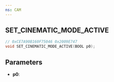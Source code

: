 ```yaml
---
ns: CAM
---
```

## SET_CINEMATIC_MODE_ACTIVE

```c
// 0xCE7A90B160F75046 0x2009E747
void SET_CINEMATIC_MODE_ACTIVE(BOOL p0);
```

## Parameters
* **p0**:
